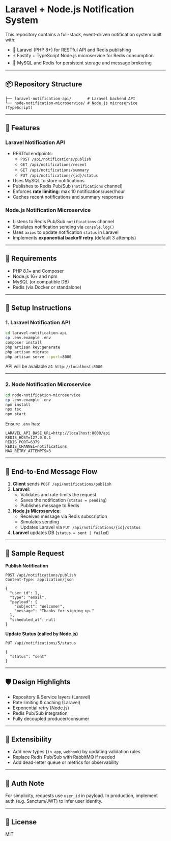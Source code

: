 # Laravel + Node.js Notification System

This repository contains a full-stack, event-driven notification system built with:

- 🧩 Laravel (PHP 8+) for RESTful API and Redis publishing
- ⚡ Fastify + TypeScript Node.js microservice for Redis consumption
- 🧠 MySQL and Redis for persistent storage and message brokering

---

## 📦 Repository Structure

```
├── laravel-notification-api/       # Laravel backend API
└── node-notification-microservice/ # Node.js microservice (TypeScript)
```

---

## 🚀 Features

### Laravel Notification API

- RESTful endpoints:
  - `POST /api/notifications/publish`
  - `GET /api/notifications/recent`
  - `GET /api/notifications/summary`
  - `PUT /api/notifications/{id}/status`
- Uses MySQL to store notifications
- Publishes to Redis Pub/Sub (`notifications` channel)
- Enforces **rate limiting**: max 10 notifications/user/hour
- Caches recent notifications and summary responses

### Node.js Notification Microservice

- Listens to Redis Pub/Sub `notifications` channel
- Simulates notification sending via `console.log()`
- Uses `axios` to update notification `status` in Laravel
- Implements **exponential backoff retry** (default 3 attempts)

---

## 🧰 Requirements

- PHP 8.1+ and Composer
- Node.js 16+ and npm
- MySQL (or compatible DB)
- Redis (via Docker or standalone)

---

## 🔧 Setup Instructions

### 1. Laravel Notification API

```bash
cd laravel-notification-api
cp .env.example .env
composer install
php artisan key:generate
php artisan migrate
php artisan serve --port=8000
```

API will be available at: `http://localhost:8000`

---

### 2. Node Notification Microservice

```bash
cd node-notification-microservice
cp .env.example .env
npm install
npx tsc
npm start
```

Ensure `.env` has:
```
LARAVEL_API_BASE_URL=http://localhost:8000/api
REDIS_HOST=127.0.0.1
REDIS_PORT=6379
REDIS_CHANNEL=notifications
MAX_RETRY_ATTEMPTS=3
```

---

## 🔁 End-to-End Message Flow

1. **Client** sends `POST /api/notifications/publish`
2. **Laravel**:
   - Validates and rate-limits the request
   - Saves the notification (`status = pending`)
   - Publishes message to Redis
3. **Node.js Microservice**:
   - Receives message via Redis subscription
   - Simulates sending
   - Updates Laravel via `PUT /api/notifications/{id}/status`
4. **Laravel** updates DB (`status = sent | failed`)

---

## 🧪 Sample Request

**Publish Notification**

```
POST /api/notifications/publish
Content-Type: application/json

{
  "user_id": 1,
  "type": "email",
  "payload": {
    "subject": "Welcome!",
    "message": "Thanks for signing up."
  },
  "scheduled_at": null
}
```

**Update Status (called by Node.js)**

```
PUT /api/notifications/5/status

{
  "status": "sent"
}
```

---

## 🛡️ Design Highlights

- Repository & Service layers (Laravel)
- Rate limiting & caching (Laravel)
- Exponential retry (Node.js)
- Redis Pub/Sub integration
- Fully decoupled producer/consumer

---

## 🚀 Extensibility

- Add new types (`in_app`, `webhook`) by updating validation rules
- Replace Redis Pub/Sub with RabbitMQ if needed
- Add dead-letter queue or metrics for observability

---

## 👥 Auth Note

For simplicity, requests use `user_id` in payload. In production, implement auth (e.g. Sanctum/JWT) to infer user identity.

---

## 📄 License

MIT